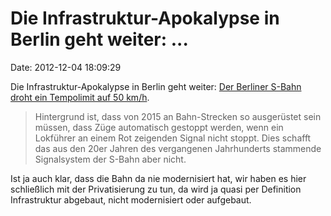 Die Infrastruktur-Apokalypse in Berlin geht weiter: \...
========================================================

Date: 2012-12-04 18:09:29

Die Infrastruktur-Apokalypse in Berlin geht weiter: [Der Berliner S-Bahn
droht ein Tempolimit auf 50
km/h](http://www.tagesspiegel.de/zeitung/scheiss-seo-immer/7472810.html).

> Hintergrund ist, dass von 2015 an Bahn-Strecken so ausgerüstet sein
> müssen, dass Züge automatisch gestoppt werden, wenn ein Lokführer an
> einem Rot zeigenden Signal nicht stoppt. Dies schafft das aus den 20er
> Jahren des vergangenen Jahrhunderts stammende Signalsystem der S-Bahn
> aber nicht.

Ist ja auch klar, dass die Bahn da nie modernisiert hat, wir haben es
hier schließlich mit der Privatisierung zu tun, da wird ja quasi per
Definition Infrastruktur abgebaut, nicht modernisiert oder aufgebaut.
